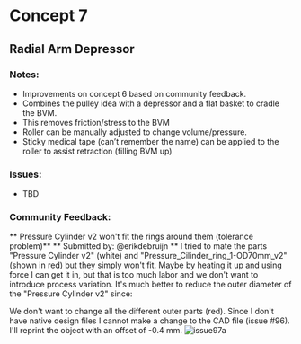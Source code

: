 # Concept 7
## Radial Arm Depressor

### Notes:
- Improvements on concept 6 based on community feedback.
- Combines the pulley idea with a depressor and a flat basket to cradle the BVM.
- This removes friction/stress to the BVM
- Roller can be manually adjusted to change volume/pressure.
- Sticky medical tape (can’t remember the name) can be applied to the roller to assist retraction (filling BVM up)

### Issues:
- TBD

### Community Feedback:
** Pressure Cylinder v2 won't fit the rings around them (tolerance problem)**
** Submitted by: @erikdebruijn **
I tried to mate the parts "Pressure Cylinder v2" (white) and "Pressure_Cilinder_ring_1-OD70mm_v2" (shown in red) but they simply won't fit. Maybe by heating it up and using force I can get it in, but that is too much labor and we don't want to introduce process variation. It's much better to reduce the outer diameter of the "Pressure Cylinder v2" since:

We don't want to change all the different outer parts (red).
Since I don't have native design files I cannot make a change to the CAD file (issue #96). I'll reprint the object with an offset of -0.4 mm.
![issue97a]()
